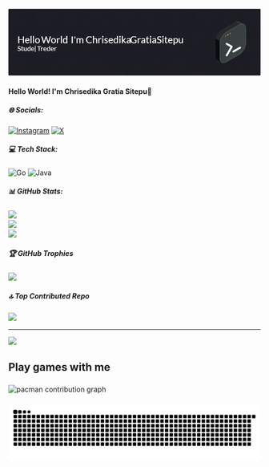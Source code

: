 ![Header](img/github-header-image-chris.png)
#### Hello World! I'm Chrisedika Gratia Sitepu🤗



##### 🌐 Socials:
[![Instagram](https://img.shields.io/badge/Instagram-%23E4405F.svg?logo=Instagram&logoColor=white)](https://instagram.com/c2_chriss) [![X](https://img.shields.io/badge/X-black.svg?logo=X&logoColor=white)](https://x.com/C_H2is) 

##### 💻 Tech Stack:
![Go](https://img.shields.io/badge/go-%2300ADD8.svg?style=for-the-badge&logo=go&logoColor=white) ![Java](https://img.shields.io/badge/java-%23ED8B00.svg?style=for-the-badge&logo=openjdk&logoColor=white)
##### 📊 GitHub Stats:
![](https://github-readme-stats.vercel.app/api?username=ChrisSitepu&theme=neon&hide_border=false&include_all_commits=true&count_private=true)<br/>
![](https://nirzak-streak-stats.vercel.app/?user=ChrisSitepu&theme=neon&hide_border=false)<br/>
![](https://github-readme-stats.vercel.app/api/top-langs/?username=ChrisSitepu&theme=neon&hide_border=false&include_all_commits=true&count_private=true&layout=compact)

##### 🏆 GitHub Trophies
![](https://github-profile-trophy.vercel.app/?username=ChrisSitepu&theme=neon&no-frame=false&no-bg=true&margin-w=4)

##### 🔝 Top Contributed Repo
![](https://github-contributor-stats.vercel.app/api?username=ChrisSitepu&limit=5&theme=neon&combine_all_yearly_contributions=true)

---
[![](https://visitcount.itsvg.in/api?id=ChrisSitepu&icon=2&color=4)](https://visitcount.itsvg.in)

<!-- Proudly created with GPRM ( https://gprm.itsvg.in ) -->


<h2 align="left">Play games with me</h2>

###

<picture>
  <source media="(prefers-color-scheme: dark)" srcset="https://raw.githubusercontent.com/ChrisSitepu/ChrisSitepu/output/pacman-contribution-graph-dark.svg">
  <source media="(prefers-color-scheme: light)" srcset="https://raw.githubusercontent.com/ChrisSitepu/ChrisSitepu/output/pacman-contribution-graph.svg">
  <img alt="pacman contribution graph" src="https://raw.githubusercontent.com/ChrisSitepu/ChrisSitepu/output/pacman-contribution-graph.svg">
</picture>

###

<img src="https://raw.githubusercontent.com/ChrisSitepu/ChrisSitepu/output/snake.svg" alt="Snake animation" />

###